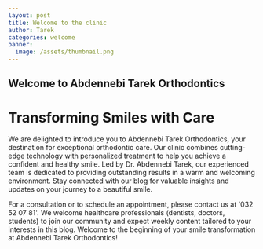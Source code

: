 ```yaml
---
layout: post
title: Welcome to the clinic
author: Tarek
categories: welcome
banner:
  image: /assets/thumbnail.png
---
```


## Welcome to Abdennebi Tarek Orthodontics 
# Transforming Smiles with Care

We are delighted to introduce you to Abdennebi Tarek Orthodontics, your destination for exceptional orthodontic care. Our clinic combines cutting-edge technology with personalized treatment to help you achieve a confident and healthy smile. Led by Dr. Abdennebi Tarek, our experienced team is dedicated to providing outstanding results in a warm and welcoming environment. Stay connected with our blog for valuable insights and updates on your journey to a beautiful smile.

For a consultation or to schedule an appointment, please contact us at '032 52 07 81'. We welcome healthcare professionals (dentists, doctors, students) to join our community and expect weekly content tailored to your interests in this blog. Welcome to the beginning of your smile transformation at Abdennebi Tarek Orthodontics! 